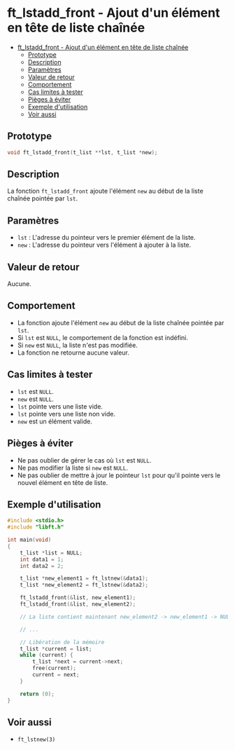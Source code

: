 # ft_lstadd_front - Ajout d'un élément en tête de liste chaînée

- [ft\_lstadd\_front - Ajout d'un élément en tête de liste chaînée](#ft_lstadd_front---ajout-dun-élément-en-tête-de-liste-chaînée)
	- [Prototype](#prototype)
	- [Description](#description)
	- [Paramètres](#paramètres)
	- [Valeur de retour](#valeur-de-retour)
	- [Comportement](#comportement)
	- [Cas limites à tester](#cas-limites-à-tester)
	- [Pièges à éviter](#pièges-à-éviter)
	- [Exemple d'utilisation](#exemple-dutilisation)
	- [Voir aussi](#voir-aussi)

## Prototype

```c
void ft_lstadd_front(t_list **lst, t_list *new);
```

## Description

La fonction `ft_lstadd_front` ajoute l'élément `new` au début de la liste chaînée pointée par `lst`.

## Paramètres

* `lst` : L'adresse du pointeur vers le premier élément de la liste.
* `new` : L'adresse du pointeur vers l'élément à ajouter à la liste.

## Valeur de retour

Aucune.

## Comportement

* La fonction ajoute l'élément `new` au début de la liste chaînée pointée par `lst`.
* Si `lst` est `NULL`, le comportement de la fonction est indéfini.
* Si `new` est `NULL`, la liste n'est pas modifiée.
* La fonction ne retourne aucune valeur.

## Cas limites à tester

* `lst` est `NULL`.
* `new` est `NULL`.
* `lst` pointe vers une liste vide.
* `lst` pointe vers une liste non vide.
* `new` est un élément valide.

## Pièges à éviter

* Ne pas oublier de gérer le cas où `lst` est `NULL`.
* Ne pas modifier la liste si `new` est `NULL`.
* Ne pas oublier de mettre à jour le pointeur `lst` pour qu'il pointe vers le nouvel élément en tête de liste.

## Exemple d'utilisation

```c
#include <stdio.h>
#include "libft.h"

int main(void)
{
    t_list *list = NULL;
    int data1 = 1;
    int data2 = 2;

    t_list *new_element1 = ft_lstnew(&data1);
    t_list *new_element2 = ft_lstnew(&data2);

    ft_lstadd_front(&list, new_element1);
    ft_lstadd_front(&list, new_element2);

    // La liste contient maintenant new_element2 -> new_element1 -> NULL

    // ...

    // Libération de la mémoire
    t_list *current = list;
    while (current) {
        t_list *next = current->next;
        free(current);
        current = next;
    }

    return (0);
}
```

## Voir aussi

* `ft_lstnew(3)`
